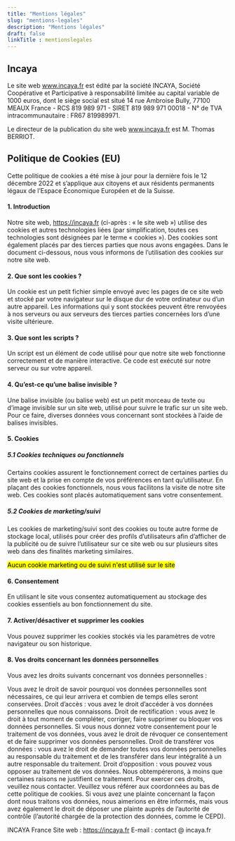 ```yaml
---
title: "Mentions légales"
slug: "mentions-legales"
description: "Mentions légales"
draft: false 
linkTitle : mentionslegales
---
```

## Incaya

Le site web www.incaya.fr est édité par la société INCAYA, Société Coopérative et Participative à responsabilité limitée au capital variable de 1000 euros, dont le siège social est situé 14 rue Ambroise Bully, 77100 MEAUX France - RCS 819 989 971 - SIRET 819 989 971 00018 - N° de TVA intracommunautaire : FR67 819989971.

Le directeur de la publication du site web www.incaya.fr est M. Thomas BERRIOT.


## Politique de Cookies (EU)

Cette politique de cookies a été mise à jour pour la dernière fois le 12 décembre 2022 et s’applique aux citoyens et aux résidents permanents légaux de l’Espace Économique Européen et de la Suisse.

#### 1. Introduction
Notre site web, https://incaya.fr (ci-après : « le site web ») utilise des cookies et autres technologies liées (par simplification, toutes ces technologies sont désignées par le terme « cookies »). Des cookies sont également placés par des tierces parties que nous avons engagées. Dans le document ci-dessous, nous vous informons de l’utilisation des cookies sur notre site web.

#### 2. Que sont les cookies ?
Un cookie est un petit fichier simple envoyé avec les pages de ce site web et stocké par votre navigateur sur le disque dur de votre ordinateur ou d’un autre appareil. Les informations qui y sont stockées peuvent être renvoyées à nos serveurs ou aux serveurs des tierces parties concernées lors d’une visite ultérieure.

#### 3. Que sont les scripts ?
Un script est un élément de code utilisé pour que notre site web fonctionne correctement et de manière interactive. Ce code est exécuté sur notre serveur ou sur votre appareil. 

#### 4. Qu’est-ce qu’une balise invisible ?
Une balise invisible (ou balise web) est un petit morceau de texte ou d’image invisible sur un site web, utilisé pour suivre le trafic sur un site web. Pour ce faire, diverses données vous concernant sont stockées à l’aide de balises invisibles.

#### 5. Cookies
   ##### 5.1 Cookies techniques ou fonctionnels

Certains cookies assurent le fonctionnement correct de certaines parties du site web et la prise en compte de vos préférences en tant qu’utilisateur. En plaçant des cookies fonctionnels, nous vous facilitons la visite de notre site web. Ces cookies sont placés automatiquement sans votre consentement.

   ##### 5.2 Cookies de marketing/suivi

Les cookies de marketing/suivi sont des cookies ou toute autre forme de stockage local, utilisés pour créer des profils d’utilisateurs afin d’afficher de la publicité ou de suivre l’utilisateur sur ce site web ou sur plusieurs sites web dans des finalités marketing similaires. 

<mark>Aucun cookie marketing ou de suivi n'est utilisé sur le site</mark>

#### 6. Consentement
En utilisant le site vous consentez automatiquement au stockage des cookies essentiels au bon fonctionnement du site.

#### 7. Activer/désactiver et supprimer les cookies
Vous pouvez supprimer les cookies stockés via les paramètres de votre navigateur ou son historique.

#### 8. Vos droits concernant les données personnelles
Vous avez les droits suivants concernant vos données personnelles :

Vous avez le droit de savoir pourquoi vos données personnelles sont nécessaires, ce qui leur arrivera et combien de temps elles seront conservées.
Droit d’accès : vous avez le droit d’accéder à vos données personnelles que nous connaissons.
Droit de rectification : vous avez le droit à tout moment de compléter, corriger, faire supprimer ou bloquer vos données personnelles.
Si vous nous donnez votre consentement pour le traitement de vos données, vous avez le droit de révoquer ce consentement et de faire supprimer vos données personnelles.
Droit de transférer vos données : vous avez le droit de demander toutes vos données personnelles au responsable du traitement et de les transférer dans leur intégralité à un autre responsable du traitement.
Droit d’opposition : vous pouvez vous opposer au traitement de vos données. Nous obtempérerons, à moins que certaines raisons ne justifient ce traitement.
Pour exercer ces droits, veuillez nous contacter. Veuillez vous référer aux coordonnées au bas de cette politique de cookies. Si vous avez une plainte concernant la façon dont nous traitons vos données, nous aimerions en être informés, mais vous avez également le droit de déposer une plainte auprès de l’autorité de contrôle (l’autorité chargée de la protection des données, comme le CEPD).

INCAYA
France
Site web : https://incaya.fr
E-mail : contact @ incaya.fr

